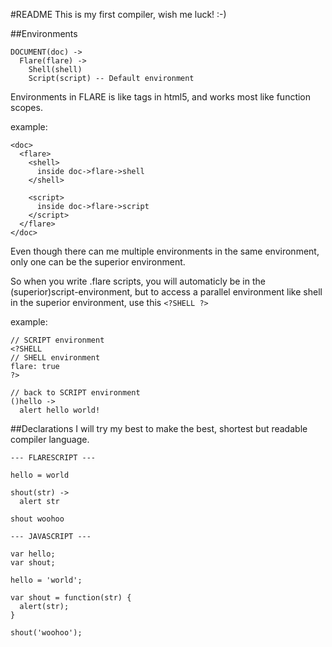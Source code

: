 #README
This is my first compiler, wish me luck! :-)

##Environments
```
DOCUMENT(doc) ->
  Flare(flare) ->
    Shell(shell)
    Script(script) -- Default environment
```

Environments in FLARE is like tags in html5,
and works most like function scopes.

example:
```
<doc>
  <flare>
    <shell>
      inside doc->flare->shell
    </shell>

    <script>
      inside doc->flare->script
    </script>
  </flare>
</doc>
```

Even though there can me multiple environments in the same environment,
only one can be the superior environment.

So when you write .flare scripts, you will automaticly be in the (superior)script-environment,
but to access a parallel environment like shell in the superior environment, use this ```<?SHELL ?>```

example:
```
// SCRIPT environment
<?SHELL
// SHELL environment
flare: true
?>

// back to SCRIPT environment
()hello ->
  alert hello world!
```

##Declarations
I will try my best to make the best, shortest but readable compiler language.

```
--- FLARESCRIPT ---

hello = world

shout(str) ->
  alert str

shout woohoo

--- JAVASCRIPT ---

var hello;
var shout;

hello = 'world';

var shout = function(str) {
  alert(str);
}

shout('woohoo');
```
